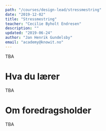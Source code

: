 ```yaml
---
path: "/courses/design-lead/stressmestring"
date: "2019-12-02"
title: "Stressmestring"
teacher: "Cecilie Byholt Endresen"
description: ""
updated: "2019-06-24"
author: "Jan Henrik Gundelsby"
email: "academy@knowit.no"
---
```


TBA

# Hva du lærer

TBA

# Om foredragsholder

TBA
